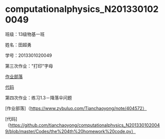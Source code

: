 #  computationalphysics_N2013301020049
 班级：13级物基一班

 姓名：田超勇

 学号：2013301020049



第三次作业："打印"字母

   [作业部落](https://www.zybuluo.com/Tianchaoyong/note/400361)

   [代码](https://github.com/tianchaoyong/computationalphysics_N2013301020049/blob/master/Codes/the_3rd_homework%20code.py)



第四次作业：练习1.3－降落伞问题

[作业部落]（https://www.zybuluo.com/Tianchaoyong/note/404572）

[代码]（https://github.com/tianchaoyong/computationalphysics_N2013301020049/blob/master/Codes/the%204th%20homework%20code.py）
